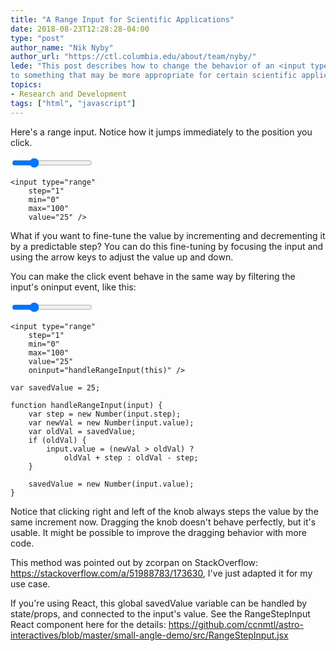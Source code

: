 ```yaml
---
title: "A Range Input for Scientific Applications"
date: 2018-08-23T12:28:28-04:00
type: "post"
author_name: "Nik Nyby"
author_url: "https://ctl.columbia.edu/about/team/nyby/"
lede: "This post describes how to change the behavior of an <input type=range>
to something that may be more appropriate for certain scientific applications."
topics: 
- Research and Development
tags: ["html", "javascript"]
---
```


Here's a range input. Notice how it jumps immediately to the position you click.

<input type="range"
    step="1"
    min="0"
    max="100"
    value="25" />

```
<input type="range"
    step="1"
    min="0"
    max="100"
    value="25" />
```

What if you want to fine-tune the value by incrementing and
decrementing it by a predictable step? You can do this fine-tuning by
focusing the input and using the arrow keys to adjust the value up and
down.

You can make the click event behave in the same way by filtering the
input's oninput event, like this:

<input type="range"
    step="1"
    min="0"
    max="100"
    value="25"
    oninput="handleRangeInput(this)" />

```
<input type="range"
    step="1"
    min="0"
    max="100"
    value="25"
    oninput="handleRangeInput(this)" />
```

<script src="/js/src/handleRangeInput.js"></script>
```
var savedValue = 25;

function handleRangeInput(input) {
    var step = new Number(input.step);
    var newVal = new Number(input.value);
    var oldVal = savedValue;
    if (oldVal) {
        input.value = (newVal > oldVal) ?
            oldVal + step : oldVal - step;
    }

    savedValue = new Number(input.value);
}
```

Notice that clicking right and left of the knob always steps the value
by the same increment now. Dragging the knob doesn't behave perfectly,
but it's usable. It might be possible to improve the dragging behavior
with more code.

This method was pointed out by zcorpan on StackOverflow:
https://stackoverflow.com/a/51988783/173630, I've just adapted it for
my use case.

If you're using React, this global savedValue variable can be handled
by state/props, and connected to the input's value. See the
RangeStepInput React component here for the details:
https://github.com/ccnmtl/astro-interactives/blob/master/small-angle-demo/src/RangeStepInput.jsx

